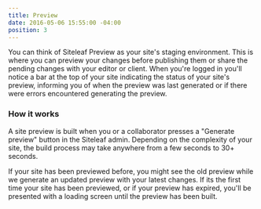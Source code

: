 ```yaml
---
title: Preview
date: 2016-05-06 15:55:00 -04:00
position: 3
---
```


You can think of Siteleaf Preview as your site's staging environment. This is where you can preview your changes before publishing them or share the pending changes with your editor or client. When you're logged in you'll notice a bar at the top of your site indicating the status of your site's preview, informing you of when the preview was last generated or if there were errors encountered generating the preview.

### How it works

A site preview is built when you or a collaborator presses a "Generate preview" button in the Siteleaf admin. Depending on the complexity of your site, the build process may take anywhere from a few seconds to 30+ seconds. 

If your site has been previewed before, you might see the old preview while we generate an updated preview with your latest changes. If its the first time your site has been previewed, or if your preview has expired, you'll be presented with a loading screen until the preview has been built.
